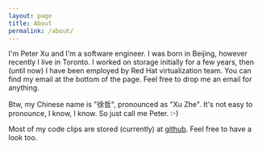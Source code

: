 ```yaml
---
layout: page
title: About
permalink: /about/
---
```


I'm Peter Xu and I'm a software engineer.  I was born in Beijing, however
recently I live in Toronto.  I worked on storage initially for a few years,
then (until now) I have been employed by Red Hat virtualization team.  You can
find my email at the bottom of the page.  Feel free to drop me an email for
anything.

Btw, my Chinese name is "徐哲", pronounced as "Xu Zhe".  It's not easy to
pronounce, I know, I know.  So just call me Peter. :-)

Most of my code clips are stored (currently) at [github][github-xzpeter].  Feel
free to have a look too.

[github-xzpeter]: https://github.com/xzpeter
